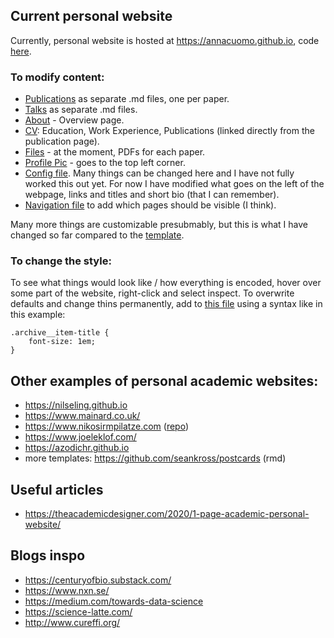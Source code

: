 ## Current personal website

Currently, personal website is hosted at https://annacuomo.github.io, code [here](https://github.com/annacuomo/annacuomo.github.io).

### To modify content:

* [Publications](https://github.com/annacuomo/annacuomo.github.io/tree/main/_publications) as separate .md files, one per paper.
* [Talks](https://github.com/annacuomo/annacuomo.github.io/tree/main/_talks) as separate .md files.
* [About](https://github.com/annacuomo/annacuomo.github.io/blob/main/_pages/about.md) - Overview page.
* [CV](https://github.com/annacuomo/annacuomo.github.io/blob/main/_pages/cv.md): Education, Work Experience, Publications (linked directly from the publication page).
* [Files](https://github.com/annacuomo/annacuomo.github.io/tree/main/files) - at the moment, PDFs for each paper.
* [Profile Pic](https://github.com/annacuomo/annacuomo.github.io/blob/main/images/profile.png) - goes to the top left corner.
* [Config file](https://github.com/annacuomo/annacuomo.github.io/blob/main/_config.yml). Many things can be changed here and I have not fully worked this out yet. For now I have modified what goes on the left of the webpage, links and titles and short bio (that I can remember).
* [Navigation file](https://github.com/annacuomo/annacuomo.github.io/blob/main/_data/navigation.yml) to add which pages should be visible (I think).

Many more things are customizable presubmably, but this is what I have changed so far compared to the [template](https://github.com/academicpages/academicpages.github.io).

### To change the style:

To see what things would look like / how everything is encoded, hover over some part of the website, right-click and select inspect.
To overwrite defaults and change thins permanently, add to [this file](https://github.com/annacuomo/annacuomo.github.io/blob/main/assets/css/main.scss) using a syntax like in this example:

```
.archive__item-title {
    font-size: 1em;
}
```

## Other examples of personal academic websites:

* https://nilseling.github.io
* https://www.mainard.co.uk/
* https://www.nikosirmpilatze.com ([repo](https://github.com/niksirbi/MyWebsite))
* https://www.joeleklof.com/
* https://azodichr.github.io
* more templates: https://github.com/seankross/postcards (rmd)

## Useful articles

* https://theacademicdesigner.com/2020/1-page-academic-personal-website/

## Blogs inspo

* https://centuryofbio.substack.com/
* https://www.nxn.se/
* https://medium.com/towards-data-science
* https://science-latte.com/ 
* http://www.cureffi.org/


